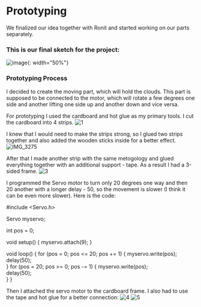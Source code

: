 # Prototyping
We finalized our idea together with Ronit and started working on our parts separately.

### This is our final sketch for the project:
![image](https://github.com/lizadat/MachineLab/assets/98390904/db44c1a5-6109-4365-a0e2-064e83a02de3){: width="50%"}

### Prototyping Process
I decided to create the moving part, which will hold the clouds. This part is supposed to be connected to the motor, which will rotate a few degrees one side and another lifting one side up and another down and vice versa. 

For prototyping I used the cardboard and hot glue as my primary tools. 
I cut the cardboard into 4 strips.
![1](https://github.com/lizadat/MachineLab/assets/98390904/c8c751bf-a4b5-4f02-9152-8c6af83e3192)

I knew that I would need to make the strips strong, so I glued two strips together and also added the wooden sticks inside for a better effect.
![IMG_3275](https://github.com/lizadat/MachineLab/assets/98390904/b7a7008b-960c-43a9-8f95-695023635c33)

After that I made another strip with the same metogology and glued everything together with an additional support - tape. As a result I had a 3-sided frame.
![3](https://github.com/lizadat/MachineLab/assets/98390904/19ca2c89-8d07-45b3-a7e1-d5245b3355c1)

I programmed the Servo motor to turn only 20 degrees one way and then 20 another with a longer delay - 50, so the movement is slower (I think it can be even more slower).
Here is the code:

#include <Servo.h>

Servo myservo; 

int pos = 0;  

void setup() {
  myservo.attach(9); 
}

void loop() {
  for (pos = 0; pos <= 20; pos += 1) {
    myservo.write(pos);            
    delay(50);                       
  }
  for (pos = 20; pos >= 0; pos -= 1) {
    myservo.write(pos);              
    delay(50);                       
  }
}

Then I attached the servo motor to the cardboard frame. I also had to use the tape and hot glue for a better connection:
![4](https://github.com/lizadat/MachineLab/assets/98390904/bbbc34dc-fb85-45ef-bff1-8aaf63c9c783)
![5](https://github.com/lizadat/MachineLab/assets/98390904/6b9430a8-d76a-4304-a43e-2757e60fe213)



